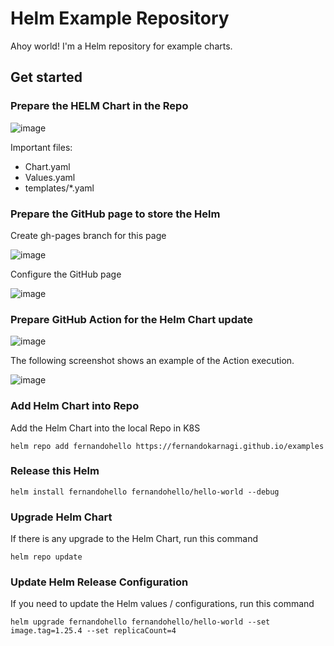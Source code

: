 # Helm Example Repository

Ahoy world! I'm a Helm repository for example charts.

## Get started

### Prepare the HELM Chart in the Repo

![image](https://github.com/fernandokarnagi/examples/assets/15156095/97dfa4ca-f84e-41d6-b332-d57c51641463)

Important files:
* Chart.yaml
* Values.yaml
* templates/*.yaml

### Prepare the GitHub page to store the Helm

Create gh-pages branch for this page

![image](https://github.com/fernandokarnagi/examples/assets/15156095/2017c17f-80d6-4f36-86a5-9d204249545d)

Configure the GitHub page

![image](https://github.com/fernandokarnagi/examples/assets/15156095/f2808081-adf6-4b08-8bb6-b58a5a74964d)

### Prepare GitHub Action for the Helm Chart update

![image](https://github.com/fernandokarnagi/examples/assets/15156095/4aa978ed-d65d-40e9-81a3-ce802c9906f9)

The following screenshot shows an example of the Action execution.

![image](https://github.com/fernandokarnagi/examples/assets/15156095/8e40b3e7-5469-44d8-97e0-b0a04899a724)

### Add Helm Chart into Repo

Add the Helm Chart into the local Repo in K8S

```
helm repo add fernandohello https://fernandokarnagi.github.io/examples
```

### Release this Helm

```
helm install fernandohello fernandohello/hello-world --debug
```

### Upgrade Helm Chart

If there is any upgrade to the Helm Chart, run this command

```
helm repo update
```

### Update Helm Release Configuration

If you need to update the Helm values / configurations, run this command

```
helm upgrade fernandohello fernandohello/hello-world --set image.tag=1.25.4 --set replicaCount=4
```
